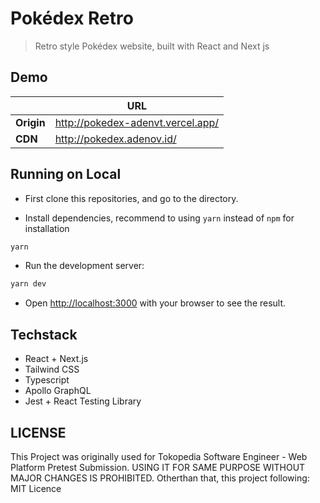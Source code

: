 # Pokédex Retro

> Retro style Pokédex website, built with React and Next js

## Demo
|            | URL                               |
|------------|-----------------------------------|
| **Origin** | http://pokedex-adenvt.vercel.app/ |
| **CDN**    | http://pokedex.adenov.id/         |

## Running on Local
- First clone this repositories, and go to the directory.

- Install dependencies, recommend to using `yarn` instead of `npm` for installation

```bash
yarn
```

- Run the development server:

```bash
yarn dev
```

- Open [http://localhost:3000](http://localhost:3000) with your browser to see the result.

## Techstack
- React + Next.js
- Tailwind CSS
- Typescript
- Apollo GraphQL
- Jest + React Testing Library

## LICENSE

This Project was originally used for Tokopedia Software Engineer - Web Platform Pretest Submission.
USING IT FOR SAME PURPOSE WITHOUT MAJOR CHANGES IS PROHIBITED. Otherthan that, this project following: MIT Licence
